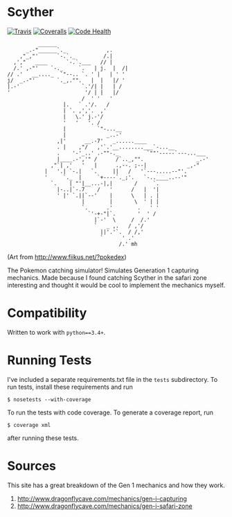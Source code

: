 # Scyther

[![Travis](https://img.shields.io/travis/joshsamara/scyther.svg?maxAge=2592000?style=flat)](https://travis-ci.org/joshsamara/scyther)
[![Coveralls](https://img.shields.io/coveralls/joshsamara/scyther.svg?maxAge=2592000?style=flat)](https://coveralls.io/github/joshsamara/scyther)
[![Code Health](https://landscape.io/github/joshsamara/scyther/master/landscape.svg?style=flat)](https://landscape.io/github/joshsamara/scyther/master)

              ______
          _.-"______`._             ,.
        ,"_,"'      `-.`._         /.|
      ,',"   ____      `-.`.___   // |
      /.' ,-"'    `-._     `.   | j.  |  /|
    // .'   __...._  `"--.. `. ' |   | ' '
    j/  _.-"'       `._,."".   |  |   |/ '
    |.-'                    `.'/| |   | /
    '                        '/ | |   |/
                            /  ' '   '
                      |.   ` .'/.   /
                      | `. ,','.  ,'
                      |   \.' j.-'/
                      '   '   '. /
                      |          `"-...__
                      |             _..-'
                    ,|'      __.-7'   _......____
                    . |    ,"/   ,'`.'__........___`-...__
                    .    '-'_..' .-""-._         `""'-----`---...___
                    |____.-','" /      /`.._,"".                 _.-'
                  ,"`| ,'   '   |      .,--. ;--|             _,-"
                |   '.| `-.|   `.     ||   /   '`---.....--"'.
                '     `._  |     `+----`._;'.   `-..____..--'"
                  `.    | "'|__...-|,|       /     `.
                    |-..|`-.7    /   '      /   |  '|
                    ' |' `.||`--'    |      \   | . |
                            |        |       \  ' | |
                            `.      .'        .   ' '
                              `'-+-"|`.       '  ' /
                                |`-'  \     /  /.'
                                `   _ ,.   / ,'/
                                  ||'.'`.  / /,'
                                  `      ' .'
                                        /.' mh

(Art from http://www.fiikus.net/?pokedex)

The Pokemon catching simulator! Simulates Generation 1 capturing mechanics. Made
because I found catching Scyther in the safari zone interesting and thought it 
would be cool to implement the mechanics myself.

# Compatibility

Written to work with `python==3.4+`.

# Running Tests

I've included a separate requirements.txt file in the `tests` subdirectory. To
run tests, install these requirements and run

    $ nosetests --with-coverage

To run the tests with code coverage. To generate a coverage report, run

    $ coverage xml

after running these tests.

# Sources

This site has a great breakdown of the Gen 1 mechanics and how they work.

1. http://www.dragonflycave.com/mechanics/gen-i-capturing
2. http://www.dragonflycave.com/mechanics/gen-i-safari-zone
